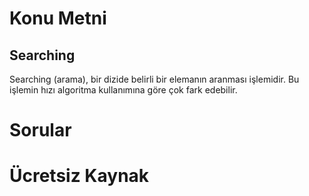 # Konu Metni

## Searching

Searching (arama), bir dizide belirli bir elemanın aranması işlemidir. Bu işlemin hızı algoritma kullanımına göre çok fark edebilir.



# Sorular





# Ücretsiz Kaynak




